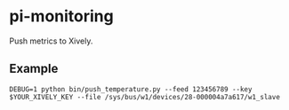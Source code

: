 pi-monitoring
=============

Push metrics to Xively.

Example
-------

    DEBUG=1 python bin/push_temperature.py --feed 123456789 --key $YOUR_XIVELY_KEY --file /sys/bus/w1/devices/28-000004a7a617/w1_slave
